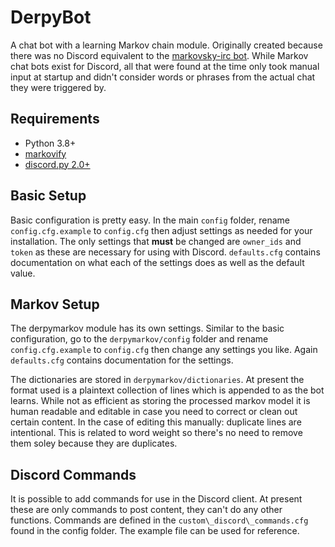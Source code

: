 # DerpyBot #

A chat bot with a learning Markov chain module. Originally created because there was no Discord equivalent to the [markovsky-irc bot](https://sourceforge.net/projects/markovsky/). While Markov chat bots exist for Discord, all that were found at the time only took manual input at startup and didn't consider words or phrases from the actual chat they were triggered by.

## Requirements ##
 - Python 3.8+ 
 - [markovify](https://github.com/jsvine/markovify)
 - [discord.py 2.0+](https://github.com/Rapptz/discord.py)
 
## Basic Setup ##
Basic configuration is pretty easy. In the main `config` folder, rename `config.cfg.example` to `config.cfg` then adjust settings as needed for your installation. The only settings that **must** be changed are `owner_ids` and `token` as these are necessary for using with Discord. `defaults.cfg` contains documentation on what each of the settings does as well as the default value.

## Markov Setup ##
The derpymarkov module has its own settings. Similar to the basic configuration, go to the `derpymarkov/config` folder and rename `config.cfg.example` to `config.cfg` then change any settings you like. Again `defaults.cfg` contains documentation for the settings.

The dictionaries are stored in `derpymarkov/dictionaries`. At present the format used is a plaintext collection of lines which is appended to as the bot learns. While not as efficient as storing the processed markov model it is human readable and editable in case you need to correct or clean out certain content. In the case of editing this manually: duplicate lines are intentional. This is related to word weight so there's no need to remove them soley because they are duplicates.

## Discord Commands ##
It is possible to add commands for use in the Discord client. At present these are only commands to post content, they can't do any other functions. Commands are defined in the `custom\_discord\_commands.cfg` found in the config folder. The example file can be used for reference.